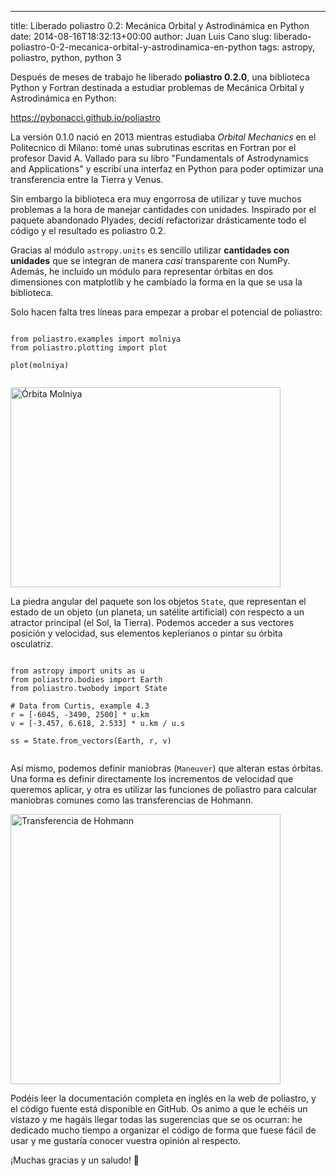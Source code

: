 ---
title: Liberado poliastro 0.2: Mecánica Orbital y Astrodinámica en Python
date: 2014-08-16T18:32:13+00:00
author: Juan Luis Cano
slug: liberado-poliastro-0-2-mecanica-orbital-y-astrodinamica-en-python
tags: astropy, poliastro, python, python 3

Después de meses de trabajo he liberado **poliastro 0.2.0**, una biblioteca Python y Fortran destinada a estudiar problemas de Mecánica Orbital y Astrodinámica en Python:

<https://pybonacci.github.io/poliastro>

La versión 0.1.0 nació en 2013 mientras estudiaba _Orbital Mechanics_ en el Politecnico di Milano: tomé unas subrutinas escritas en Fortran por el profesor David A. Vallado para su libro "Fundamentals of Astrodynamics and Applications" y escribí una interfaz en Python para poder optimizar una transferencia entre la Tierra y Venus.

Sin embargo la biblioteca era muy engorrosa de utilizar y tuve muchos problemas a la hora de manejar cantidades con unidades. Inspirado por el paquete abandonado Plyades, decidí refactorizar drásticamente todo el código y el resultado es poliastro 0.2.

Gracias al módulo `astropy.units` es sencillo utilizar **cantidades con unidades** que se integran de manera _casi_ transparente con NumPy. Además, he incluido un módulo para representar órbitas en dos dimensiones con matplotlib y he cambiado la forma en la que se usa la biblioteca.

<!--more-->

Solo hacen falta tres líneas para empezar a probar el potencial de poliastro:

<pre><code class="language-python">
from poliastro.examples import molniya
from poliastro.plotting import plot

plot(molniya)

</code></pre>

[<img src="http://pybonacci.org/wp-content/uploads/2014/08/molniya.png" alt="Órbita Molniya" width="432" height="320" class="aligncenter size-full wp-image-2624" srcset="https://pybonacci.org/wp-content/uploads/2014/08/molniya.png 432w, https://pybonacci.org/wp-content/uploads/2014/08/molniya-300x222.png 300w" sizes="(max-width: 432px) 100vw, 432px" />](http://pybonacci.org/wp-content/uploads/2014/08/molniya.png)

La piedra angular del paquete son los objetos `State`, que representan el estado de un objeto (un planeta, un satélite artificial) con respecto a un atractor principal (el Sol, la Tierra). Podemos acceder a sus vectores posición y velocidad, sus elementos keplerianos o pintar su órbita osculatriz.

<pre><code class="language-python">
from astropy import units as u
from poliastro.bodies import Earth
from poliastro.twobody import State

# Data from Curtis, example 4.3
r = [-6045, -3490, 2500] * u.km
v = [-3.457, 6.618, 2.533] * u.km / u.s

ss = State.from_vectors(Earth, r, v)

</code></pre>

Así mismo, podemos definir maniobras (`Maneuver`) que alteran estas órbitas. Una forma es definir directamente los incrementos de velocidad que queremos aplicar, y otra es utilizar las funciones de poliastro para calcular maniobras comunes como las transferencias de Hohmann.

[<img src="http://pybonacci.org/wp-content/uploads/2014/08/hohmann.png" alt="Transferencia de Hohmann" width="432" height="432" class="aligncenter size-full wp-image-2625" srcset="https://pybonacci.org/wp-content/uploads/2014/08/hohmann.png 432w, https://pybonacci.org/wp-content/uploads/2014/08/hohmann-150x150.png 150w, https://pybonacci.org/wp-content/uploads/2014/08/hohmann-300x300.png 300w" sizes="(max-width: 432px) 100vw, 432px" />](http://pybonacci.org/wp-content/uploads/2014/08/hohmann.png)

Podéis leer la documentación completa en inglés en la web de poliastro, y el código fuente está disponible en GitHub. Os animo a que le echéis un vistazo y me hagáis llegar todas las sugerencias que se os ocurran: he dedicado mucho tiempo a organizar el código de forma que fuese fácil de usar y me gustaría conocer vuestra opinión al respecto.

¡Muchas gracias y un saludo! 🙂